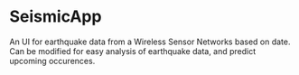 # SeismicApp
An UI for earthquake data from a Wireless Sensor Networks based on date.
Can be modified for easy analysis of earthquake data, and predict upcoming occurences.
